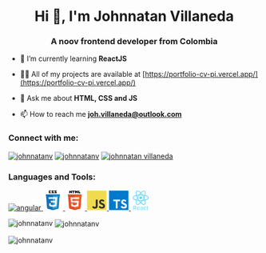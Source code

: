 <h1 align="center">Hi 👋, I'm Johnnatan Villaneda</h1>
<h3 align="center">A noov frontend developer from Colombia</h3>

- 🌱 I’m currently learning **ReactJS**

- 👨‍💻 All of my projects are available at [https://portfolio-cv-pi.vercel.app/](https://portfolio-cv-pi.vercel.app/)

- 💬 Ask me about **HTML, CSS and JS**

- 📫 How to reach me **joh.villaneda@outlook.com**

<h3 align="left">Connect with me:</h3>
<p align="left">
<a href="https://codepen.io/johnnatanv" target="blank"><img align="center" src="https://raw.githubusercontent.com/rahuldkjain/github-profile-readme-generator/master/src/images/icons/Social/codepen.svg" alt="johnnatanv" height="30" width="40" /></a>
<a href="https://twitter.com/johnnatanv" target="blank"><img align="center" src="https://raw.githubusercontent.com/rahuldkjain/github-profile-readme-generator/master/src/images/icons/Social/twitter.svg" alt="johnnatanv" height="30" width="40" /></a>
<a href="https://linkedin.com/in/johnnatan villaneda" target="blank"><img align="center" src="https://raw.githubusercontent.com/rahuldkjain/github-profile-readme-generator/master/src/images/icons/Social/linked-in-alt.svg" alt="johnnatan villaneda" height="30" width="40" /></a>
</p>

<h3 align="left">Languages and Tools:</h3>
<p align="left"> <a href="https://angular.io" target="_blank" rel="noreferrer"> <img src="https://angular.io/assets/images/logos/angular/angular.svg" alt="angular" width="40" height="40"/> </a> <a href="https://www.w3schools.com/css/" target="_blank" rel="noreferrer"> <img src="https://raw.githubusercontent.com/devicons/devicon/master/icons/css3/css3-original-wordmark.svg" alt="css3" width="40" height="40"/> </a> <a href="https://www.w3.org/html/" target="_blank" rel="noreferrer"> <img src="https://raw.githubusercontent.com/devicons/devicon/master/icons/html5/html5-original-wordmark.svg" alt="html5" width="40" height="40"/> </a> <a href="https://developer.mozilla.org/en-US/docs/Web/JavaScript" target="_blank" rel="noreferrer"> <img src="https://raw.githubusercontent.com/devicons/devicon/master/icons/javascript/javascript-original.svg" alt="javascript" width="40" height="40"/> </a> <a href="https://www.typescriptlang.org/" target="_blank" rel="noreferrer"> <img src="https://raw.githubusercontent.com/devicons/devicon/master/icons/typescript/typescript-original.svg" alt="typescript" width="40" height="40"/> </a> <a href="https://reactjs.org/" target="_blank" rel="noreferrer"> <img src="https://raw.githubusercontent.com/devicons/devicon/master/icons/react/react-original-wordmark.svg" alt="react" width="40" height="40"/> </a></p>

<p><img align="left" src="https://github-readme-stats.vercel.app/api/top-langs?username=johnnatanv&show_icons=true&theme=cobalt&locale=en&layout=compact" alt="johnnatanv" /></p>

<p>&nbsp;<img align="center" src="https://github-readme-stats.vercel.app/api?username=johnnatanv&show_icons=true&locale=en" alt="johnnatanv" /></p>

<p><img align="center" src="https://github-readme-streak-stats.herokuapp.com/?user=johnnatanv&" alt="johnnatanv" /></p>
